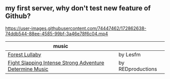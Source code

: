 ## my first server, why don't test new feature of Github?

https://user-images.githubusercontent.com/74447462/172862638-74ddb544-88ee-4585-99bf-3a46e78f6c04.mp4

|music|  |
|--|--|
|[Forest Lullaby](https://pixabay.com/music/acoustic-group-forest-lullaby-110624/)| by Lesfm|
|[Fight Slapping Intense Strong Adventure Determine Music](https://pixabay.com/music/action-fight-slapping-intense-strong-adventure-determine-music-22017/)| by REDproductions|
